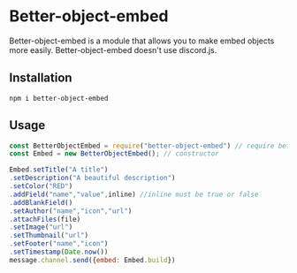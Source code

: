 
# Better-object-embed

Better-object-embed is a module that allows you to make embed objects more easily. Better-object-embed doesn't use discord.js.
## Installation



```
npm i better-object-embed
```

## Usage

```js
const BetterObjectEmbed = require("better-object-embed") // require better-object-embed.
const Embed = new BetterObjectEmbed(); // constructor

Embed.setTitle("A title")
.setDescription("A beautiful description")
.setColor("RED")
.addField("name","value",inline) //inline must be true or false
.addBlankField()
.setAuthor("name","icon","url")
.attachFiles(file)
.setImage("url")
.setThumbnail("url")
.setFooter("name","icon")
.setTimestamp(Date.now())
message.channel.send({embed: Embed.build})
```
